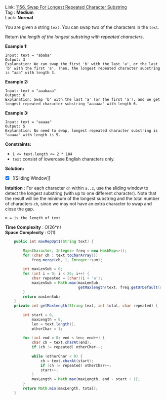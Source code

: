 Link: [1156. Swap For Longest Repeated Character Substring](https://leetcode.com/problems/swap-for-longest-repeated-character-substring/) <br>
Tag : **Medium**<br>
Lock: **Normal**

You are given a string `text`. You can swap two of the characters in the `text`.

Return _the length of the longest substring with repeated characters_.

**Example 1:**
```
Input: text = "ababa"
Output: 3
Explanation: We can swap the first 'b' with the last 'a', or the last 'b' with the first 'a'. Then, the longest repeated character substring is "aaa" with length 3.
```

**Example 2:**
```
Input: text = "aaabaaa"
Output: 6
Explanation: Swap 'b' with the last 'a' (or the first 'a'), and we get longest repeated character substring "aaaaaa" with length 6.
```

**Example 3:**
```
Input: text = "aaaaa"
Output: 5
Explanation: No need to swap, longest repeated character substring is "aaaaa" with length is 5.
```

**Constraints:**
-   `1 <= text.length <= 2 * 104`
-   `text` consist of lowercase English characters only.

**Solution:**
- [x]  [[Sliding Window]] 

**Intuition** :
For each character `ch` within `a..z`, use the sliding window to detect the longest substring (with up to one different character).
Note that the result will be the minimum of the longest substring and the total number of characters `ch`, since we may not have an extra character to swap and close the gap.

```
n = is the length of text
```
**Time Complexity** : O(26*n)<br>
**Space Complexity** : O(1)

```java
    public int maxRepOpt1(String text) {
        
        Map<Character, Integer> freq = new HashMap<>();
        for (char ch : text.toCharArray())
            freq.merge(ch, 1, Integer::sum);
        
        int maxLenSub = 0;
        for (int i = 0; i < 26; i++) {
            char repeated = (char)(i + 'a');
            maxLenSub = Math.max(maxLenSub, 
                                 getMaxlength(text, freq.getOrDefault(repeated, 0), repeated));
        }
        return maxLenSub;
    }
    private int getMaxlength(String text, int total, char repeated) {
        
        int start = 0,
            maxLength = 0,
            len = text.length(),
            otherChar = 1;
        
        for (int end = 0; end < len; end++) {
            char ch = text.charAt(end);
            if (ch != repeated) otherChar--;
            
            while (otherChar < 0) {
                ch = text.charAt(start);
                if (ch != repeated) otherChar++;
                start++;
            }
            maxLength = Math.max(maxLength, end - start + 1);
        }
        return Math.min(maxLength, total);
    }
```
